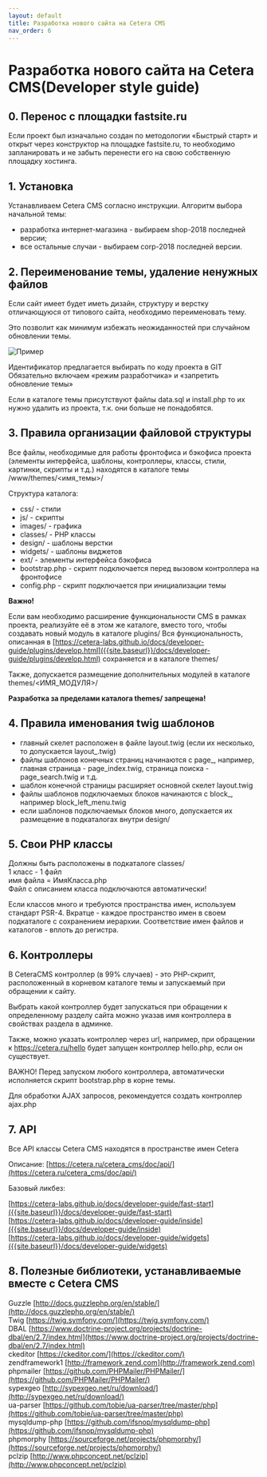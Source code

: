 ```yaml
---
layout: default
title: Разработка нового сайта на Cetera CMS
nav_order: 6
---
```

# Разработка нового сайта на Cetera CMS(Developer style guide)

## 0. Перенос с площадки fastsite.ru
Если проект был изначально создан по методологии «Быстрый старт» и открыт через конструктор на площадке fastsite.ru, то необходимо запланировать и не забыть перенести его на свою собственную площадку хостинга.

## 1. Установка

Устанавливаем Cetera CMS согласно инструкции. Алгоритм выбора начальной темы:

* разработка интернет-магазина - выбираем shop-2018 последней версии;
* все остальные случаи - выбираем corp-2018 последней версии.

## 2. Переименование темы, удаление ненужных файлов

Если сайт имеет будет иметь дизайн, структуру и верстку отличающуюся от типового сайта, необходимо переименовать тему.

Это позволит как минимум избежать неожиданностей при случайном обновлении темы.

![Пример]({{site.baseurl}}/images/rename_theme.png)

Идентификатор предлагается выбирать по коду проекта в GIT
Обязательно включаем «режим разработчика» и «запретить обновление темы»

Если в каталоге темы присутствуют файлы data.sql и install.php то их нужно удалить из проекта, т.к. они больше не понадобятся.

## 3. Правила организации файловой структуры

Все файлы, необходимые для работы фронтофиса и бэкофиса проекта (элементы интерфейса, шаблоны, контроллеры, классы, стили, картинки, скрипты и т.д.) находятся в каталоге темы /www/themes/<имя_темы>/

Структура каталога:

* css/ - стили
* js/ - скрипты
* images/ - графика
* classes/ - PHP классы
* design/ - шаблоны верстки
* widgets/ - шаблоны виджетов
* ext/ - элементы интерфейса бэкофиса
* bootstrap.php - скрипт подключается перед вызовом контроллера на фронтофисе
* config.php - скрипт подключается при инициализации темы

**Важно!**

Если вам необходимо расширение функциональности CMS в рамках проекта, реализуйте её в этом же каталоге, вместо того, чтобы создавать новый модуль в каталоге plugins/ Вся функциональность, описанная в [https://cetera-labs.github.io/docs/developer-guide/plugins/develop.html]({{site.baseurl}}/docs/developer-guide/plugins/develop.html) сохраняется и в каталоге themes/

Также, допускается размещение дополнительных модулей в каталоге themes/<ИМЯ_МОДУЛЯ>/

**Разработка за пределами каталога themes/ запрещена!**

## 4. Правила именования twig шаблонов
* главный скелет расположен в файле layout.twig (если их несколько, то допускается layout_<SUFFIX>.twig)
* файлы шаблонов конечных страниц начинаются с page_, например, главная страница - page_index.twig, страница поиска - page_search.twig и т.д.
* шаблон конечной страницы расширяет основной скелет layout.twig
* файлы шаблонов подключаемых блоков начинаются с block_, например block_left_menu.twig
* если шаблонов подключаемых блоков много, допускается их размещение в подкаталогах внутри design/

## 5. Свои PHP классы

Должны быть расположены в подкаталоге classes/  
1 класс - 1 файл  
имя файла = ИмяКласса.php  
Файл с описанием класса подключаются автоматически!

Если классов много и требуются пространства имен, используем стандарт PSR-4. Вкратце - каждое пространство имен в своем подкаталоге с сохранением иерархии. Соответствие имен файлов и каталогов - вплоть до регистра.

## 6. Контроллеры

В CeteraCMS контроллер (в 99% случаев) - это PHP-cкрипт, расположенный в корневом каталоге темы и запускаемый при обращении к сайту.

Выбрать какой контроллер будет запускаться при обращении к определенному разделу сайта можно указав имя контроллера в свойствах раздела в админке.

Также, можно указать контроллер через url, например, при обращении к https://cetera.ru/hello будет запущен контроллер hello.php, если он существует.

ВАЖНО! Перед запуском любого контроллера, автоматически исполняется скрипт bootstrap.php в корне темы.

Для обработки AJAX запросов, рекомендуется создать контроллер ajax.php

## 7. API

Все API классы Cetera CMS находятся в пространстве имен Cetera

Описание: [https://cetera.ru/cetera_cms/doc/api/](https://cetera.ru/cetera_cms/doc/api/)

Базовый ликбез: 

[https://cetera-labs.github.io/docs/developer-guide/fast-start]({{site.baseurl}}/docs/developer-guide/fast-start)  
[https://cetera-labs.github.io/docs/developer-guide/inside]({{site.baseurl}}/docs/developer-guide/inside)  
[https://cetera-labs.github.io/docs/developer-guide/widgets]({{site.baseurl}}/docs/developer-guide/widgets)

## 8. Полезные библиотеки, устанавливаемые вместе с Cetera CMS

Guzzle [http://docs.guzzlephp.org/en/stable/](http://docs.guzzlephp.org/en/stable/)  
Twig [https://twig.symfony.com/](https://twig.symfony.com/)  
DBAL [https://www.doctrine-project.org/projects/doctrine-dbal/en/2.7/index.html](https://www.doctrine-project.org/projects/doctrine-dbal/en/2.7/index.html)  
ckeditor [https://ckeditor.com/](https://ckeditor.com/)  
zendframework1 [http://framework.zend.com](http://framework.zend.com)  
phpmailer [https://github.com/PHPMailer/PHPMailer/](https://github.com/PHPMailer/PHPMailer/)  
sypexgeo [http://sypexgeo.net/ru/download/](http://sypexgeo.net/ru/download/)  
ua-parser [https://github.com/tobie/ua-parser/tree/master/php](https://github.com/tobie/ua-parser/tree/master/php)  
mysqldump-php [https://github.com/ifsnop/mysqldump-php](https://github.com/ifsnop/mysqldump-php)  
phpmorphy [https://sourceforge.net/projects/phpmorphy/](https://sourceforge.net/projects/phpmorphy/)  
pclzip [http://www.phpconcept.net/pclzip](http://www.phpconcept.net/pclzip)